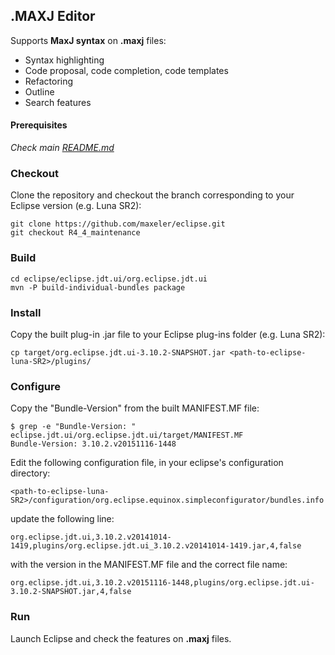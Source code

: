 ## .MAXJ Editor
Supports **MaxJ syntax** on **.maxj** files:
  * Syntax highlighting
  * Code proposal, code completion, code templates
  * Refactoring
  * Outline
  * Search features

#### Prerequisites
*Check main [README.md](https://github.com/maxeler/eclipse)*

### Checkout
Clone the repository and checkout the branch corresponding to your Eclipse version (e.g. Luna SR2):
```
git clone https://github.com/maxeler/eclipse.git
git checkout R4_4_maintenance
```

### Build
```
cd eclipse/eclipse.jdt.ui/org.eclipse.jdt.ui
mvn -P build-individual-bundles package
```

### Install
Copy the built plug-in .jar file to your Eclipse plug-ins folder (e.g. Luna SR2):
```
cp target/org.eclipse.jdt.ui-3.10.2-SNAPSHOT.jar <path-to-eclipse-luna-SR2>/plugins/
```

### Configure
Copy the "Bundle-Version" from the built MANIFEST.MF file:
```
$ grep -e "Bundle-Version: " eclipse.jdt.ui/org.eclipse.jdt.ui/target/MANIFEST.MF
Bundle-Version: 3.10.2.v20151116-1448
```
Edit the following configuration file, in your eclipse's configuration directory:
```
<path-to-eclipse-luna-SR2>/configuration/org.eclipse.equinox.simpleconfigurator/bundles.info
```
update the following line:
```
org.eclipse.jdt.ui,3.10.2.v20141014-1419,plugins/org.eclipse.jdt.ui_3.10.2.v20141014-1419.jar,4,false
```
with the version in the MANIFEST.MF file and the correct file name:
```
org.eclipse.jdt.ui,3.10.2.v20151116-1448,plugins/org.eclipse.jdt.ui-3.10.2-SNAPSHOT.jar,4,false
```

### Run
Launch Eclipse and check the features on **.maxj** files.
